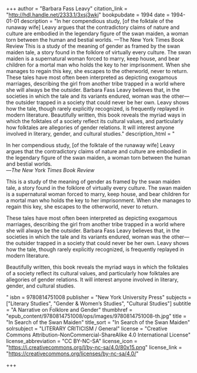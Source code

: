 +++
author = "Barbara Fass Leavy"
citation_link = "http://hdl.handle.net/2333.1/3xsj3wkj"
bookpubdate = 1994
date = 1994-01-01
description = "In her compendious study, [of the folktale of the runaway wife] Leavy argues that the contradictory claims of nature and culture are embodied in the legendary figure of the swan maiden, a woman torn between the human and bestial worlds. —The New York Times Book Review This is a study of the meaning of gender as framed by the swan maiden tale, a story found in the folklore of virtually every culture. The swan maiden is a supernatural woman forced to marry, keep house, and bear children for a mortal man who holds the key to her imprisonment. When she manages to regain this key, she escapes to the otherworld, never to return. These tales have most often been interpreted as depicting exogamous marriages, describing the girl from another tribe trapped in a world where she will always be the outsider. Barbara Fass Leavy believes that, in the societies in which the tale and its variants endured, woman was the other—the outsider trapped in a society that could never be her own. Leavy shows how the tale, though rarely explicitly recognized, is frequently replayed in modern literature. Beautifully written, this book reveals the myriad ways in which the folktales of a society reflect its cultural values, and particularly how folktales are allegories of gender relations. It will interest anyone involved in literary, gender, and cultural studies."
description_html = "<p>In her compendious study, [of the folktale of the runaway wife] Leavy argues that the contradictory claims of nature and culture are embodied in the legendary figure of the swan maiden, a woman torn between the human and bestial worlds. <br>—<i>The New York Times Book Review</i><br></p> <p>This is a study of the meaning of gender as framed by the swan maiden tale, a story found in the folklore of virtually every culture. The swan maiden is a supernatural woman forced to marry, keep house, and bear children for a mortal man who holds the key to her imprisonment. When she manages to regain this key, she escapes to the otherworld, never to return.<br></p> <p>These tales have most often been interpreted as depicting exogamous marriages, describing the girl from another tribe trapped in a world where she will always be the outsider. Barbara Fass Leavy believes that, in the societies in which the tale and its variants endured, woman was the other—the outsider trapped in a society that could never be her own. Leavy shows how the tale, though rarely explicitly recognized, is frequently replayed in modern literature.<br></p> <p>Beautifully written, this book reveals the myriad ways in which the folktales of a society reflect its cultural values, and particularly how folktales are allegories of gender relations. It will interest anyone involved in literary, gender, and cultural studies.</p>"
isbn = 9780814751008
publisher = "New York University Press"
subjects = ["Literary Studies", "Gender & Women’s Studies", "Cultural Studies"]
subtitle = "A Narrative on Folklore and Gender"
thumbhref = "epub_content/9780814751008/ops/images/9780814751008-th.jpg"
title = "In Search of the Swan Maiden"
title_sort = "In Search of the Swan Maiden"
solrsubject = "LITERARY CRITICISM / General"
license = "Creative Commons Attribution-NonCommercial-ShareAlike 4.0 International License"
license_abbreviation = "CC BY-NC-SA"
license_icon = "https://i.creativecommons.org/l/by-nc-sa/4.0/80x15.png"
license_link = "https://creativecommons.org/licenses/by-nc-sa/4.0/"

+++
